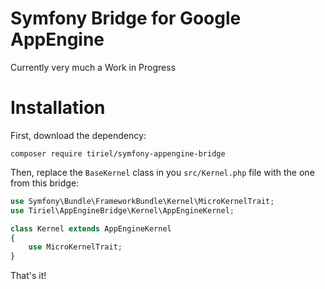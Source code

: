 # Symfony Bridge for Google AppEngine

Currently very much a Work in Progress

# Installation

First, download the dependency:

```shell
composer require tiriel/symfony-appengine-bridge
```

Then, replace the `BaseKernel` class in you `src/Kernel.php` file
with the one from this bridge:

```php
use Symfony\Bundle\FrameworkBundle\Kernel\MicroKernelTrait;
use Tiriel\AppEngineBridge\Kernel\AppEngineKernel;

class Kernel extends AppEngineKernel
{
    use MicroKernelTrait;
}
```

That's it!
